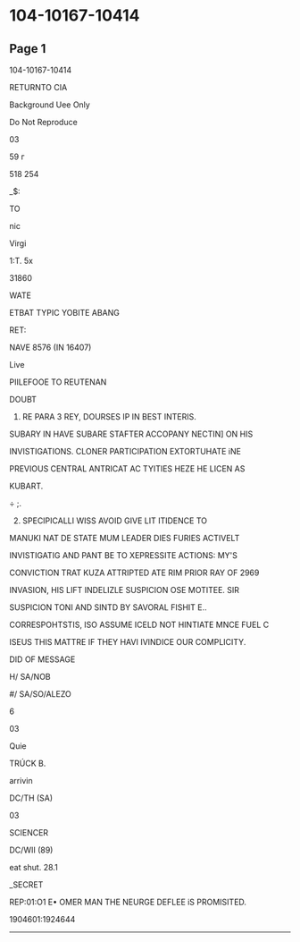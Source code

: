 # 104-10167-10414

## Page 1

104-10167-10414

RETURNTO CIA

Background Uee Only

Do Not Reproduce

03

59 г

518 254

_$:

TO

nic

Virgi

1:T. 5x

31860

WATE

ETBAT TYPIC YOBITE ABANG

RET:

NAVE 8576 (IN 16407)

Live

PIILEFOOE TO REUTENAN

DOUBT

1. RE PARA 3 REY, DOURSES IP IN BEST INTERIS.

SUBARY IN HAVE SUBARE STAFTER ACCOPANY NECTIN] ON HIS

INVISTIGATIONS. CLONER PARTICIPATION EXTORTUHATE iNE

PREVIOUS CENTRAL ANTRICAT AC TYITIES HEZE HE LICEN AS

KUBART.

÷ ;.

2. SPECIPICALLI WISS AVOID GIVE LIT ITIDENCE TO

MANUKI NAT DE STATE MUM LEADER DIES FURIES ACTIVELT

INVISTIGATIG AND PANT BE TO XEPRESSITE ACTIONS: MY'S

CONVICTION TRAT KUZA ATTRIPTED ATE RIM PRIOR RAY OF 2969

INVASION, HIS LIFT INDELIZLE SUSPICION OSE MOTITEE. SIR

SUSPICION TONI AND SINTD BY SAVORAL FISHIT E..

CORRESPOHTSTIS, ISO ASSUME ICELD NOT HINTIATE MNCE FUEL C

ISEUS THIS MATTRE IF THEY HAVI IVINDICE OUR COMPLICITY.

DID OF MESSAGE

H/ SA/NOB

#/ SA/SO/ALEZO

6

03

Quie

TRÚCK B.

arrivin

DC/TH (SA)

03

SCIENCER

DC/WII (89)

eat shut. 28.1

_SECRET

REP:01:O1 E• OMER MAN THE NEURGE DEFLEE iS PROMISITED.

1904601:1924644

---

